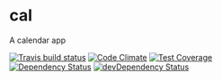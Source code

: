 # cal

A calendar app

[![Travis build status](http://img.shields.io/travis/jmeas/cal.svg?style=flat)](https://travis-ci.org/jmeas/cal)
[![Code Climate](https://codeclimate.com/github/jmeas/cal/badges/gpa.svg)](https://codeclimate.com/github/jmeas/cal)
[![Test Coverage](https://codeclimate.com/github/jmeas/cal/badges/coverage.svg)](https://codeclimate.com/github/jmeas/cal)
[![Dependency Status](https://david-dm.org/jmeas/cal.svg)](https://david-dm.org/jmeas/cal)
[![devDependency Status](https://david-dm.org/jmeas/cal/dev-status.svg)](https://david-dm.org/jmeas/cal#info=devDependencies)
